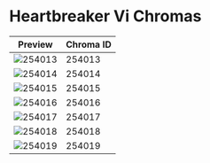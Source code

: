 # Heartbreaker Vi Chromas

| Preview | Chroma ID |
|---------|-----------|
| ![254013](https://raw.communitydragon.org/latest/plugins/rcp-be-lol-game-data/global/default/v1/champion-chroma-images/254/254013.png) | 254013 |
| ![254014](https://raw.communitydragon.org/latest/plugins/rcp-be-lol-game-data/global/default/v1/champion-chroma-images/254/254014.png) | 254014 |
| ![254015](https://raw.communitydragon.org/latest/plugins/rcp-be-lol-game-data/global/default/v1/champion-chroma-images/254/254015.png) | 254015 |
| ![254016](https://raw.communitydragon.org/latest/plugins/rcp-be-lol-game-data/global/default/v1/champion-chroma-images/254/254016.png) | 254016 |
| ![254017](https://raw.communitydragon.org/latest/plugins/rcp-be-lol-game-data/global/default/v1/champion-chroma-images/254/254017.png) | 254017 |
| ![254018](https://raw.communitydragon.org/latest/plugins/rcp-be-lol-game-data/global/default/v1/champion-chroma-images/254/254018.png) | 254018 |
| ![254019](https://raw.communitydragon.org/latest/plugins/rcp-be-lol-game-data/global/default/v1/champion-chroma-images/254/254019.png) | 254019 |